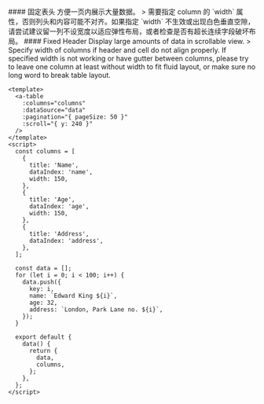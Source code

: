 <cn>
#### 固定表头
方便一页内展示大量数据。
> 需要指定 column 的 `width` 属性，否则列头和内容可能不对齐。如果指定 `width` 不生效或出现白色垂直空隙，请尝试建议留一列不设宽度以适应弹性布局，或者检查是否有超长连续字段破坏布局。
</cn>

<us>
#### Fixed Header
Display large amounts of data in scrollable view.
> Specify width of columns if header and cell do not align properly. If specified width is not working or have gutter between columns, please try to leave one column at least without width to fit fluid layout, or make sure no long word to break table layout.
</us>

```tpl
<template>
  <a-table
    :columns="columns"
    :dataSource="data"
    :pagination="{ pageSize: 50 }"
    :scroll="{ y: 240 }"
  />
</template>
<script>
  const columns = [
    {
      title: 'Name',
      dataIndex: 'name',
      width: 150,
    },
    {
      title: 'Age',
      dataIndex: 'age',
      width: 150,
    },
    {
      title: 'Address',
      dataIndex: 'address',
    },
  ];

  const data = [];
  for (let i = 0; i < 100; i++) {
    data.push({
      key: i,
      name: `Edward King ${i}`,
      age: 32,
      address: `London, Park Lane no. ${i}`,
    });
  }

  export default {
    data() {
      return {
        data,
        columns,
      };
    },
  };
</script>
```
